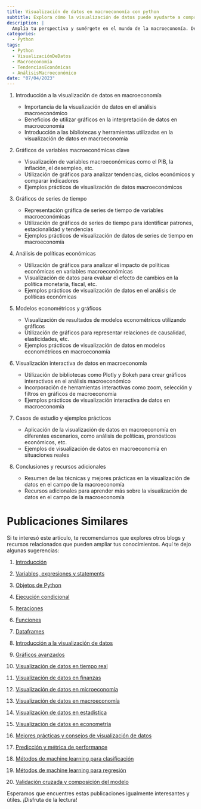 ```yaml
---
title: Visualización de datos en macroeconomía con python
subtitle: Explora cómo la visualización de datos puede ayudarte a comprender las tendencias y relaciones en la macroeconomia.
description: |
  Amplía tu perspectiva y sumérgete en el mundo de la macroeconomía. Descubre cómo la visualización de datos puede revelar tendencias y relaciones clave en la economía global.
categories:
  - Python
tags:
  - Python
  - VisualizaciónDeDatos
  - Macroeconomía
  - TendenciasEconómicas
  - AnálisisMacroeconómico
date: "07/04/2023"
---
```







1. Introducción a la visualización de datos en macroeconomía
   - Importancia de la visualización de datos en el análisis macroeconómico
   - Beneficios de utilizar gráficos en la interpretación de datos en macroeconomía
   - Introducción a las bibliotecas y herramientas utilizadas en la visualización de datos en macroeconomía

2. Gráficos de variables macroeconómicas clave
   - Visualización de variables macroeconómicas como el PIB, la inflación, el desempleo, etc.
   - Utilización de gráficos para analizar tendencias, ciclos económicos y comparar indicadores
   - Ejemplos prácticos de visualización de datos macroeconómicos

3. Gráficos de series de tiempo
   - Representación gráfica de series de tiempo de variables macroeconómicas
   - Utilización de gráficos de series de tiempo para identificar patrones, estacionalidad y tendencias
   - Ejemplos prácticos de visualización de datos de series de tiempo en macroeconomía

4. Análisis de políticas económicas
   - Utilización de gráficos para analizar el impacto de políticas económicas en variables macroeconómicas
   - Visualización de datos para evaluar el efecto de cambios en la política monetaria, fiscal, etc.
   - Ejemplos prácticos de visualización de datos en el análisis de políticas económicas

5. Modelos econométricos y gráficos
   - Visualización de resultados de modelos econométricos utilizando gráficos
   - Utilización de gráficos para representar relaciones de causalidad, elasticidades, etc.
   - Ejemplos prácticos de visualización de datos en modelos econométricos en macroeconomía

6. Visualización interactiva de datos en macroeconomía
   - Utilización de bibliotecas como Plotly y Bokeh para crear gráficos interactivos en el análisis macroeconómico
   - Incorporación de herramientas interactivas como zoom, selección y filtros en gráficos de macroeconomía
   - Ejemplos prácticos de visualización interactiva de datos en macroeconomía

7. Casos de estudio y ejemplos prácticos
   - Aplicación de la visualización de datos en macroeconomía en diferentes escenarios, como análisis de políticas, pronósticos económicos, etc.
   - Ejemplos de visualización de datos en macroeconomía en situaciones reales

8. Conclusiones y recursos adicionales
   - Resumen de las técnicas y mejores prácticas en la visualización de datos en el campo de la macroeconomía
   - Recursos adicionales para aprender más sobre la visualización de datos en el campo de la macroeconomía

# Publicaciones Similares

Si te interesó este artículo, te recomendamos que explores otros blogs y recursos relacionados que pueden ampliar tus conocimientos. Aquí te dejo algunas sugerencias:

1.  [Introducción](../2023-06-22-01-introduccion-a-python/index.qmd)

2.  [Variables, expresiones y statements](../2023-06-23-02-variables-expresiones-y-statements-con-python/index.qmd)

3.  [Objetos de Python](../2023-06-24-03-objetos-de-python/index.qmd)

4.  [Ejecución condicional](../2023-06-25-04-ejecucion-condicional-con-python/index.qmd)

5.  [Iteraciones](../2023-06-26-05-iteraciones-con-python/index.qmd)

6.  [Funciones](../2023-06-27-06-funciones-con-python/index.qmd)

7.  [Dataframes](../2023-06-28-07-dataframes-con-python/index.qmd)

8.  [Introducción a la visualización de datos](../2023-06-29-introduccion-a-la-visualizacion-de-datos-con-python/index.qmd)

9.  [Gráficos avanzados](../2023-06-30-graficos-avanzados-con-python/index.qmd)

10. [Visualización de datos en tiempo real](../2023-07-01-visualizacion-de-datos-en-tiempo-real-con-python/index.qmd)

11. [Visualización de datos en finanzas](../2023-07-02-visualizacion-de-datos-en-finanzas-con-python/index.qmd)

12. [Visualización de datos en microeconomía](../2023-07-03-visualizacion-de-datos-en-microeconomia-con-python/index.qmd)

13. [Visualización de datos en macroeconomía](../2023-07-04-visualizacion-de-datos-en-macroeconomia-con-python/index.qmd)

14. [Visualización de datos en estadística](../2023-07-05-visualizacion-de-datos-en-estadistica-con-python/index.qmd)

15. [Visualización de datos en econometría](../2023-07-06-visualizacion-de-datos-en-econometria-con-python/index.qmd)

16. [Mejores prácticas y consejos de visualización de datos](../2023-07-07-mejores-practicas-y-consejos-de-visualizacion-de-datos-con-python/index.qmd)

17. [Predicción y métrica de performance](../2023-07-08-08-prediccion-y-metrica-de-performance-con-python/index.qmd)

18. [Métodos de machine learning para clasificación](../2023-07-09-09-metodos-de-machine-learning-para-clasificacion-con-python/index.qmd)

19. [Métodos de machine learning para regresión](../2023-07-10-10-metodos-de-machine-learning-para-regresion-con-python/index.qmd)

20. [Validación cruzada y composición del modelo](../2023-07-11-11-validacion-cruzada-y-composicion-del-modelo-con-python/index.qmd)

Esperamos que encuentres estas publicaciones igualmente interesantes y útiles. ¡Disfruta de la lectura!

